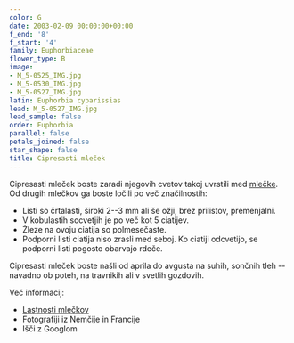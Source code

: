 ```yaml
---
color: G
date: 2003-02-09 00:00:00+00:00
f_end: '8'
f_start: '4'
family: Euphorbiaceae
flower_type: B
image:
- M_5-0525_IMG.jpg
- M_5-0530_IMG.jpg
- M_5-0527_IMG.jpg
latin: Euphorbia cyparissias
lead: M_5-0527_IMG.jpg
lead_sample: false
order: Euphorbia
parallel: false
petals_joined: false
star_shape: false
title: Cipresasti mleček
---
```

Cipresasti mleček boste zaradi njegovih cvetov takoj uvrstili med [mlečke](../../genus/euphorbia/). Od drugih mlečkov ga boste ločili po več značilnostih:

-   Listi so črtalasti, široki 2--3 mm ali še ožji, brez prilistov, premenjalni.
-   V kobulastih socvetjih je po več kot 5 ciatijev.
-   Žleze na ovoju ciatija so polmesečaste.
-   Podporni listi ciatija niso zrasli med seboj. Ko ciatiji odcvetijo, se podporni listi pogosto obarvajo rdeče.

Cipresasti mleček boste našli od aprila do avgusta na suhih, sončnih tleh -- navadno ob poteh, na travnikih ali v svetlih gozdovih.

Več informacij:

-   [Lastnosti mlečkov](../../genus/euphorbia/)
-   Fotografiji iz Nemčije in Francije
-   Išči z Googlom
